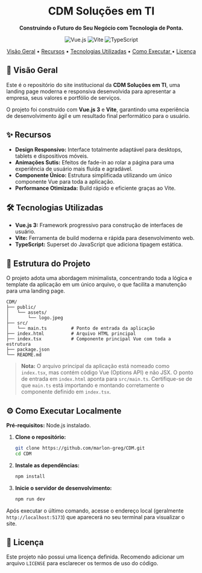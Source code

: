 <div align="center">
  <h1>CDM Soluções em TI</h1>
  <p><strong>Construindo o Futuro do Seu Negócio com Tecnologia de Ponta.</strong></p>

  <p>
    <img alt="Vue.js" src="https://img.shields.io/badge/Vue.js-35495E?style=for-the-badge&logo=vue.js&logoColor=4FC08D" />
    <img alt="Vite" src="https://img.shields.io/badge/Vite-646CFF?style=for-the-badge&logo=vite&logoColor=white" />
    <img alt="TypeScript" src="https://img.shields.io/badge/TypeScript-007ACC?style=for-the-badge&logo=typescript&logoColor=white" />
  </p>

  <p>
    <a href="#-visão-geral">Visão Geral</a> •
    <a href="#-recursos">Recursos</a> •
    <a href="#tecnologias-utilizadas">Tecnologias Utilizadas</a> •
    <a href="#como-executar-localmente">Como Executar </a> •
    <a href="#-licença">Licença</a>
  </p>
</div>
 
## 🚀 Visão Geral
 
Este é o repositório do site institucional da **CDM Soluções em TI**, uma landing page moderna e responsiva desenvolvida para apresentar a empresa, seus valores e portfólio de serviços.
 
O projeto foi construído com **Vue.js 3** e **Vite**, garantindo uma experiência de desenvolvimento ágil e um resultado final performático para o usuário.
 
<!--
## 🌐 Deploy

Acesse a versão ao vivo do projeto em: **[seusite.com.br](https://seusite.com.br)**
-->

## ✨ Recursos

- **Design Responsivo:** Interface totalmente adaptável para desktops, tablets e dispositivos móveis.
- **Animações Sutis:** Efeitos de fade-in ao rolar a página para uma experiência de usuário mais fluida e agradável.
- **Componente Único:** Estrutura simplificada utilizando um único componente Vue para toda a aplicação.
- **Performance Otimizada:** Build rápido e eficiente graças ao Vite.

## 🛠️ Tecnologias Utilizadas

- **Vue.js 3:** Framework progressivo para construção de interfaces de usuário.
- **Vite:** Ferramenta de build moderna e rápida para desenvolvimento web.
- **TypeScript:** Superset do JavaScript que adiciona tipagem estática.

## 📁 Estrutura do Projeto

O projeto adota uma abordagem minimalista, concentrando toda a lógica e template da aplicação em um único arquivo, o que facilita a manutenção para uma landing page.

```
CDM/
├── public/
│   └── assets/
│       └── logo.jpeg
├── src/
│   └── main.ts         # Ponto de entrada da aplicação
├── index.html          # Arquivo HTML principal
├── index.tsx           # Componente principal Vue com toda a estrutura
├── package.json
└── README.md
```

> **Nota:** O arquivo principal da aplicação está nomeado como `index.tsx`, mas contém código Vue (Options API) e não JSX. O ponto de entrada em `index.html` aponta para `src/main.ts`. Certifique-se de que `main.ts` está importando e montando corretamente o componente definido em `index.tsx`.

## ⚙️ Como Executar Localmente

**Pré-requisitos:** Node.js instalado.

1. **Clone o repositório:**

   ```bash
   git clone https://github.com/marlon-greg/CDM.git
   cd CDM
   ```

2. **Instale as dependências:**
   ```bash
   npm install
   ```
3. **Inicie o servidor de desenvolvimento:**
   ```bash
   npm run dev
   ```

Após executar o último comando, acesse o endereço local (geralmente `http://localhost:5173`) que aparecerá no seu terminal para visualizar o site.

## 📄 Licença

Este projeto não possui uma licença definida. Recomendo adicionar um arquivo `LICENSE` para esclarecer os termos de uso do código.
